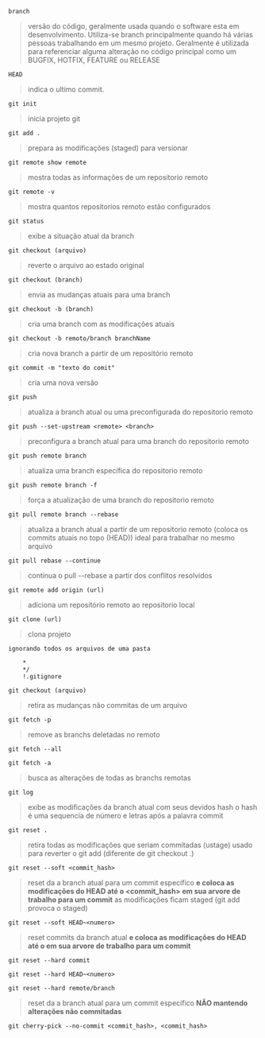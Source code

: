 ```
branch
```

> versão do código, geralmente usada quando o software esta em desenvolvimento. Utiliza-se branch principalmente quando há várias pessoas trabalhando em um mesmo projeto. Geralmente é utilizada para referenciar alguma alteração no código principal como um BUGFIX, HOTFIX, FEATURE ou RELEASE

```
HEAD
```

> indica o ultimo commit.

```
git init
```

> inicia projeto git

```
git add .
```

> prepara as modificações (staged) para versionar

```
git remote show remote
```

> mostra todas as informações de um repositorio remoto

```
git remote -v
```

> mostra quantos repositorios remoto estão configurados

```
git status
```

> exibe a situação atual da branch

```
git checkout (arquivo)
```

> reverte o arquivo ao estado original

```
git checkout (branch)
```

> envia as mudanças atuais para uma branch

```
git checkout -b (branch)
```

> cria uma branch com as modificações atuais

```
git checkout -b remoto/branch branchName
```

> cria nova branch a partir de um repositório remoto

```
git commit -m "texto do comit"
```

> cria uma nova versão

```
git push
```

> atualiza a branch atual ou uma preconfigurada do repositorio remoto

```
git push --set-upstream <remote> <branch>
```

> preconfigura a branch atual para uma branch do repositorio remoto

```
git push remote branch
```

> atualiza uma branch específica do repositorio remoto

```
git push remote branch -f
```

> força a atualização de uma branch do repositorio remoto

```
git pull remote branch --rebase
```

> atualiza a branch atual a partir de um repositorio remoto (coloca os commits atuais no topo (HEAD))
> ideal para trabalhar no mesmo arquivo

```
git pull rebase --continue
```

> continua o pull --rebase a partir dos conflitos resolvidos

```
git remote add origin (url)
```

> adiciona um repositório remoto ao repositorio local

```
git clone (url)
```

> clona projeto

```
ignorando todos os arquivos de uma pasta
```

>

        *
        */
        !.gitignore

```
git checkout (arquivo)
```

> retira as mudanças não commitas de um arquivo

```
git fetch -p
```

> remove as branchs deletadas no remoto

```
git fetch --all
```

```
git fetch -a
```

> busca as alterações de todas as branchs remotas

```
git log
```

> exibe as modificações da branch atual com seus devidos hash
> o hash é uma sequencia de número e letras após a palavra commit

```
git reset .
```

> retira todas as modificações que seriam commitadas (ustage)
> usado para reverter o git add (diferente de git checkout .)

```
git reset --soft <commit_hash>
```

> reset da a branch atual para um commit específico 
> **e coloca as modificações do HEAD até o <commit_hash> em sua arvore de trabalho para um commit**
> as modificações ficam staged (git add provoca o staged)

```
git reset --soft HEAD~<numero>
```

> reset <numero> commits da branch atual 
> **e coloca as modificações do HEAD até o <numero> em sua arvore de trabalho para um commit**


```
git reset --hard commit
```

```
git reset --hard HEAD~<numero>
```

```
git reset --hard remote/branch
```

> reset da a branch atual para um commit específico **NÃO mantendo alterações não commitadas**


```
git cherry-pick --no-commit <commit_hash>, <commit_hash>
```

